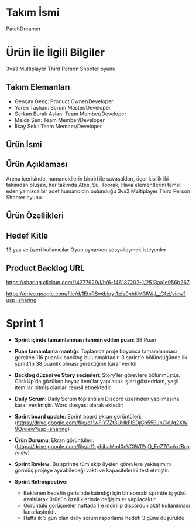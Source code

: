# **Takım İsmi**
PatchDreamer

# Ürün İle İlgili Bilgiler
3vs3 Multiplayer Third Person Shooter oyunu.

## Takım Elemanları
- Gençay Genç: Product Owner/Developer
- Yaren Taşhan: Scrum Master/Developer
- Serkan Burak Aslan: Team Member/Developer
- Melda Şen: Team Member/Developer
- İlkay Seki: Team Member/Developer

## Ürün İsmi

## Ürün Açıklaması
Arena içerisinde, humanoidlerin birbiri ile savaştıkları, üçer kişilik iki takımdan oluşan, her takımda Ateş, Su, Toprak, Hava elementlerini temsil eden yalnızca bir
adet humanoidin bulunduğu 3vs3 Multiplayer Third Person Shooter oyunu.

## Ürün Özellikleri

## Hedef Kitle
13 yaş ve üzeri kullanıcılar
Oyun oynarken sosyalleşmek isteyenler

## Product Backlog URL
https://sharing.clickup.com/14277929/l/h/6-146187202-1/2513aa1e956b267

https://drive.google.com/file/d/1EtxRSwtbiqyt1zfs0nhKM3lWjJ__Cfzi/view?usp=sharing

# Sprint 1

- **Sprint içinde tamamlanması tahmin edilen puan**: 38 Puan

- **Puan tamamlama mantığı**: Toplamda proje boyunca tamamlanması gereken 116 puanlık backlog bulunmaktadır. 3 sprint'e bölündüğünde ilk sprint'in 38 puanlık olması gerektiğine karar verildi.

- **Backlog düzeni ve Story seçimleri**: Story'ler görevlere bölünmüştür. ClickUp'da gözüken beyaz item'lar yapılacak işleri gösterirken, yeşil item'lar bitmiş olanları temsil etmektedir.

- **Daily Scrum**: Daily Scrum toplantıları Discord üzerinden yapılmasına karar verilmiştir. Word dosyası olarak ektedir: 

- **Sprint board update**: Sprint board ekran görüntüleri: 
  (https://drive.google.com/file/d/1wFlY7Zt3UHkFISDjGp559JnCkUg2XW9Q/view?usp=sharing)

- **Ürün Durumu**: Ekran görüntüleri:
  (https://drive.google.com/file/d/1rphjbaMmI0eVCIWf2gD_FeZ7GcAxfBrp/view)
 
- **Sprint Review:** Bu sprintte tüm ekip üyeleri görevlere yaklaşımını görmüş projeye ayırabileceği vakti ve kapasitelerini test etmiştir. 

- **Sprint Retrospective:**
  - Beklenen hedefin gerisinde kalındığı için bir sonraki sprintte iş yükü azaltılarak ürünün özelliklerinde değişimler yapılacaktır.
  - Görüntülü görüşmeler haftada 1 e indirilip discordun aktif kullanılması kararlaştırıldı.
  - Haftalık 5 gün olan daily scrum raporlama hedefi 3 güne düşürüldü.
